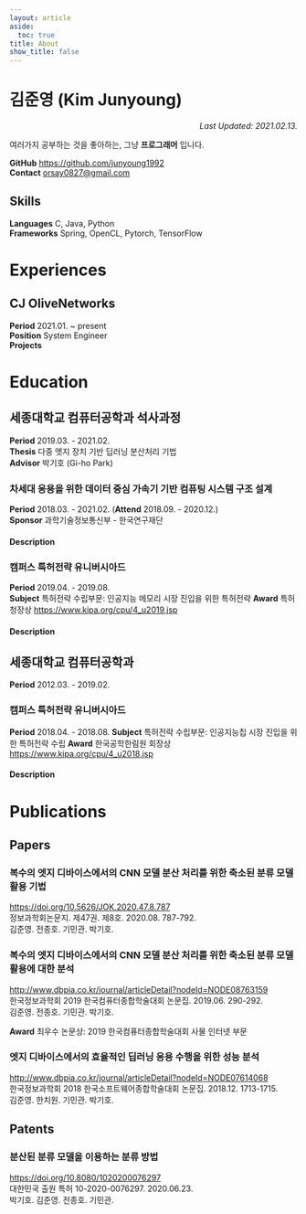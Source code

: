 ```yaml
---
layout: article
aside:
  toc: true
title: About
show_title: false
---
```


# 김준영 (Kim Junyoung)

<div style="text-align: right"><i>Last Updated: 2021.02.13.</i></div>

여러가지 공부하는 것을 좋아하는, 그냥 **프로그래머** 입니다.

**GitHub** <https://github.com/junyoung1992><br />
**Contact** <orsay0827@gmail.com>

## Skills

**Languages** C, Java, Python<br />
**Frameworks** Spring, OpenCL, Pytorch, TensorFlow

# Experiences

## CJ OliveNetworks

**Period** 2021.01. ~ present<br />
**Position** System Engineer<br />
**Projects** 

# Education

## 세종대학교 컴퓨터공학과 석사과정

**Period** 2019.03. - 2021.02.<br />
**Thesis** 다중 엣지 장치 기반 딥러닝 분산처리 기법<br />
**Advisor** 박기호 (Gi-ho Park)

### 차세대 응용을 위한 데이터 중심 가속기 기반 컴퓨팅 시스템 구조 설계

**Period** 2018.03. - 2021.02. (**Attend** 2018.09. - 2020.12.)<br />
**Sponsor** 과학기술정보통신부 - 한국연구재단

#### Description

### 캠퍼스 특허전략 유니버시아드

**Period** 2019.04. - 2019.08.<br />
**Subject** 특허전략 수립부문: 인공지능 메모리 시장 진입을 위한 특허전략
**Award** 특허청장상 <https://www.kipa.org/cpu/4_u2019.jsp>

#### Description

## 세종대학교 컴퓨터공학과

**Period** 2012.03. - 2019.02.<br />

### 캠퍼스 특허전략 유니버시아드

**Period** 2018.04. - 2018.08.
**Subject** 특허전략 수립부문: 인공지능칩 시장 진입을 위한 특허전략 수립
**Award** 한국공학한림원 회장상 <https://www.kipa.org/cpu/4_u2018.jsp>

#### Description

# Publications

## Papers

### 복수의 엣지 디바이스에서의 CNN 모델 분산 처리를 위한 축소된 분류 모델 활용 기법

<https://doi.org/10.5626/JOK.2020.47.8.787><br />
정보과학회논문지. 제47권. 제8호. 2020.08. 787-792.<br />
김준영. 전종호. 기민관. 박기호.

### 복수의 엣지 디바이스에서의 CNN 모델 분산 처리를 위한 축소된 분류 모델 활용에 대한 분석

<http://www.dbpia.co.kr/journal/articleDetail?nodeId=NODE08763159><br />
한국정보과학회 2019 한국컴퓨터종합학술대회 논문집. 2019.06. 290-292.<br />
김준영. 전종호. 기민관. 박기호.

**Award** 최우수 논문상: 2019 한국컴퓨터종합학술대회 사물 인터넷 부문

### 엣지 디바이스에서의 효율적인 딥러닝 응용 수행을 위한 성능 분석

<http://www.dbpia.co.kr/journal/articleDetail?nodeId=NODE07614068><br />
한국정보과학회 2018 한국소프트웨어종합학술대회 논문집. 2018.12. 1713-1715.<br />
김준영. 한치원. 기민관. 박기호.

## Patents

### 분산된 분류 모델을 이용하는 분류 방법

<https://doi.org/10.8080/1020200076297><br />
대한민국 출원 특허 10-2020-0076297. 2020.06.23.<br />
박기호. 김준영. 전종호. 기민관.